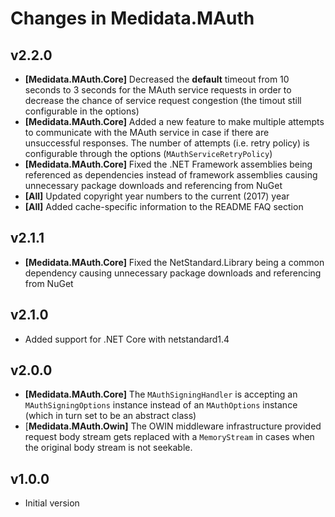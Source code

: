 # Changes in Medidata.MAuth

## v2.2.0
- **[Medidata.MAuth.Core]** Decreased the **default** timeout from 10 seconds to 3 seconds for the MAuth service
requests in order to decrease the chance of service request congestion (the timout still configurable in the options)
- **[Medidata.MAuth.Core]** Added a new feature to make multiple attempts to communicate with the MAuth service in case
if there are unsuccessful responses. The number of attempts (i.e. retry policy) is configurable through the options
(`MAuthServiceRetryPolicy`)
- **[Medidata.MAuth.Core]** Fixed the .NET Framework assemblies being referenced as dependencies instead of
framework assemblies causing unnecessary package downloads and referencing from NuGet
- **[All]** Updated copyright year numbers to the current (2017) year
- **[All]** Added cache-specific information to the README FAQ section

## v2.1.1
- **[Medidata.MAuth.Core]** Fixed the NetStandard.Library being a common dependency causing unnecessary package
downloads and referencing from NuGet

## v2.1.0
- Added support for .NET Core with netstandard1.4

## v2.0.0
- **[Medidata.MAuth.Core]** The `MAuthSigningHandler` is accepting an `MAuthSigningOptions` instance instead of
an `MAuthOptions` instance (which in turn set to be an abstract class)
- [**Medidata.MAuth.Owin]** The OWIN middleware infrastructure provided request body stream gets replaced 
with a `MemoryStream` in cases when the original body stream is not seekable.

## v1.0.0
- Initial version